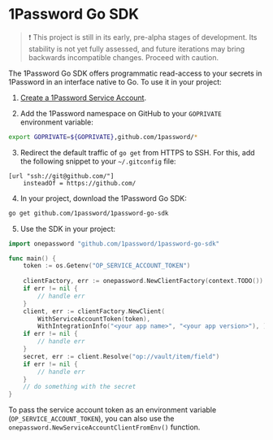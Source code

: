 # 1Password Go SDK

> ❗ This project is still in its early, pre-alpha stages of development. Its stability is not yet fully assessed, and future iterations may bring backwards incompatible changes. Proceed with caution.

The 1Password Go SDK offers programmatic read-access to your secrets in 1Password in an interface native to Go. To use it in your project:

1. [Create a 1Password Service Account](https://developer.1password.com/docs/service-accounts/get-started/#create-a-service-account).

2. Add the 1Password namespace on GitHub to your `GOPRIVATE` environment variable:

```bash
export GOPRIVATE=${GOPRIVATE},github.com/1password/*
```

3. Redirect the default traffic of `go get` from HTTPS to SSH. For this, add the following snippet to your `~/.gitconfig` file:

```
[url "ssh://git@github.com/"]
	insteadOf = https://github.com/
```

4. In your project, download the 1Password Go SDK:

```bash
go get github.com/1password/1password-go-sdk
```

5. Use the SDK in your project:

```go
import onepassword "github.com/1password/1password-go-sdk"

func main() {
    token := os.Getenv("OP_SERVICE_ACCOUNT_TOKEN")
	
    clientFactory, err := onepassword.NewClientFactory(context.TODO())
    if err != nil {
        // handle err
    }
    client, err := clientFactory.NewClient(
        WithServiceAccountToken(token),
        WithIntegrationInfo("<your app name>", "<your app version>"), )
    if err != nil {
        // handle err
    }
    secret, err := client.Resolve("op://vault/item/field")
    if err != nil {
        // handle err
    }
    // do something with the secret
}
```
To pass the service account token as an environment variable (`OP_SERVICE_ACCOUNT_TOKEN`), you can also use the `onepassword.NewServiceAccountClientFromEnv()` function.
